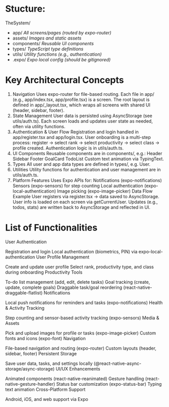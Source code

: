 # Stucture:
TheSystem/
 - app/           *All screens/pages (routed by expo-router)*
 - assets/        *Images and static assets*
 - components/    *Reusable UI components*
 - types/         *TypeScript type definitions*
 - utils/         *Utility functions (e.g., authentication)*
 - .expo/         *Expo local config (should be gitignored)*

#  Key Architectural Concepts
1. Navigation
Uses expo-router for file-based routing.
Each file in app/ (e.g., app/index.tsx, app/profile.tsx) is a screen.
The root layout is defined in app/_layout.tsx, which wraps all screens with shared UI (header, sidebar, footer).
2. State Management
User data is persisted using AsyncStorage (see utils/auth.ts).
Each screen loads and updates user state as needed, often via utility functions.
3. Authentication & User Flow
Registration and login handled in app/register.tsx and app/login.tsx.
User onboarding is a multi-step process: register → select rank → select productivity → select class → profile created.
Authentication logic is in utils/auth.ts.
4. UI Components
Reusable components are in components/, e.g.:
Header
Sidebar
Footer
GoalCard
TodoList
Custom text animation via TypingText.
5. Types
All user and app data types are defined in types/, e.g. User.
6. Utilities
Utility functions for authentication and user management are in utils/auth.ts.
7. Platform Features
Uses Expo APIs for:
Notifications (expo-notifications)
Sensors (expo-sensors) for step counting
Local authentication (expo-local-authentication)
Image picking (expo-image-picker)
Data Flow Example
User registers via register.tsx → data saved to AsyncStorage.
User info is loaded on each screen via getCurrentUser.
Updates (e.g., todos, stats) are written back to AsyncStorage and reflected in UI.

# List of Functionalities
User Authentication

Registration and login
Local authentication (biometrics, PIN) via expo-local-authentication
User Profile Management

Create and update user profile
Select rank, productivity type, and class during onboarding
Productivity Tools

To-do list management (add, edit, delete tasks)
Goal tracking (create, update, complete goals)
Draggable task/goal reordering (react-native-draggable-flatlist)
Notifications

Local push notifications for reminders and tasks (expo-notifications)
Health & Activity Tracking

Step counting and sensor-based activity tracking (expo-sensors)
Media & Assets

Pick and upload images for profile or tasks (expo-image-picker)
Custom fonts and icons (expo-font)
Navigation

File-based navigation and routing (expo-router)
Custom layouts (header, sidebar, footer)
Persistent Storage

Save user data, tasks, and settings locally (@react-native-async-storage/async-storage)
UI/UX Enhancements

Animated components (react-native-reanimated)
Gesture handling (react-native-gesture-handler)
Status bar customization (expo-status-bar)
Typing text animation
Cross-Platform Support

Android, iOS, and web support via Expo
